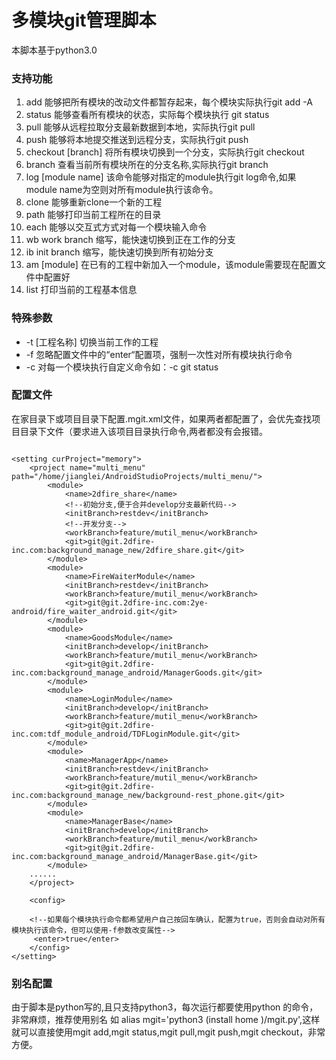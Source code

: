 # 多模块git管理脚本
本脚本基于python3.0

### 支持功能
1. add 能够把所有模块的改动文件都暂存起来，每个模块实际执行git add -A
2. status 能够查看所有模块的状态，实际每个模块执行 git status
3. pull 能够从远程拉取分支最新数据到本地，实际执行git pull
4. push 能够将本地提交推送到远程分支，实际执行git push
5. checkout [branch] 将所有模块切换到一个分支，实际执行git checkout
6. branch 查看当前所有模块所在的分支名称,实际执行git branch
7. log [module name] 该命令能够对指定的module执行git log命令,如果module name为空则对所有module执行该命令。
8. clone 能够重新clone一个新的工程
9. path 能够打印当前工程所在的目录
10. each 能够以交互式方式对每一个模块输入命令
11. wb  work branch 缩写，能快速切换到正在工作的分支
12. ib init branch 缩写，能快速切换到所有初始分支
13. am [module]  在已有的工程中新加入一个module，该module需要现在配置文件中配置好
14. list 打印当前的工程基本信息

### 特殊参数
*  -t  [工程名称] 切换当前工作的工程
*  -f 忽略配置文件中的“enter“配置项，强制一次性对所有模块执行命令
*  -c 对每一个模块执行自定义命令如：-c git status


### 配置文件
在家目录下或项目目录下配置.mgit.xml文件，如果两者都配置了，会优先查找项目目录下文件（要求进入该项目目录执行命令,两者都没有会报错。
```

<setting curProject="memory"> 
    <project name="multi_menu" path="/home/jianglei/AndroidStudioProjects/multi_menu/">
        <module>
            <name>2dfire_share</name>
            <!--初始分支,便于合并develop分支最新代码-->
            <initBranch>restdev</initBranch>
            <!--开发分支-->
            <workBranch>feature/mutil_menu</workBranch>
            <git>git@git.2dfire-inc.com:background_manage_new/2dfire_share.git</git>
        </module>
        <module>
            <name>FireWaiterModule</name>
            <initBranch>restdev</initBranch>
            <workBranch>feature/mutil_menu</workBranch>
            <git>git@git.2dfire-inc.com:2ye-android/fire_waiter_android.git</git>
        </module>
        <module>
            <name>GoodsModule</name>
            <initBranch>develop</initBranch>
            <workBranch>feature/mutil_menu</workBranch>
            <git>git@git.2dfire-inc.com:background_manage_android/ManagerGoods.git</git>
        </module>
        <module>
            <name>LoginModule</name>
            <initBranch>develop</initBranch>
            <workBranch>feature/mutil_menu</workBranch>
            <git>git@git.2dfire-inc.com:tdf_module_android/TDFLoginModule.git</git>
        </module>
        <module>
            <name>ManagerApp</name>
            <initBranch>restdev</initBranch>
            <workBranch>feature/mutil_menu</workBranch>
            <git>git@git.2dfire-inc.com:background_manage_new/background-rest_phone.git</git>
        </module>
        <module>
            <name>ManagerBase</name>
            <initBranch>develop</initBranch>
            <workBranch>feature/mutil_menu</workBranch>
            <git>git@git.2dfire-inc.com:background_manage_android/ManagerBase.git</git>
        </module>
	......
    </project>

	<config>
		
	<!--如果每个模块执行命令都希望用户自己按回车确认，配置为true，否则会自动对所有模块执行该命令，但可以使用-f参数改变属性-->
   	 <enter>true</enter>
	</config>
</setting>
```

### 别名配置
由于脚本是python写的,且只支持python3，每次运行都要使用python 的命令，非常麻烦，推荐使用别名
如 alias mgit='python3  (install home )/mgit.py',这样就可以直接使用mgit add,mgit status,mgit pull,mgit push,mgit checkout，非常方便。

